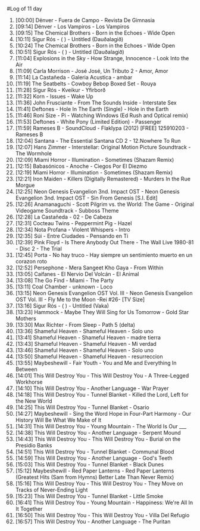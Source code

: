 #Log of 11 day

1. [00:00] Dënver - Fuera de Campo - Revista De Gimnasia
1. [09:14] Dënver - Los Vampiros - Los Vampiros
1. [09:15] The Chemical Brothers - Born in the Echoes - Wide Open
1. [10:11] Sigur Rós - ( ) - Untitled (Dauðalagið)
1. [10:24] The Chemical Brothers - Born in the Echoes - Wide Open
1. [10:51] Sigur Rós - ( ) - Untitled (Dauðalagið)
1. [11:04] Explosions in the Sky - How Strange, Innocence - Look Into the Air
1. [11:09] Carla Morrison - José José, Un Tributo 2 - Amor, Amor
1. [11:14] La Castañeda - Galeria Acustica - ambar
1. [11:19] The Seatbelts - Cowboy Bebop Boxed Set - Rouya
1. [11:28] Sigur Rós - Kveikur - Yfirborð
1. [11:32] Korn - Issues - Wake Up
1. [11:36] John Frusciante - From The Sounds Inside - Interstate Sex
1. [11:41] Deftones - Hole In The Earth (Single) - Hole in the Earth
1. [11:46] Roni Size - Pi - Watching Windows (Ed Rush and Optical remix)
1. [11:53] Deftones - White Pony (Limited Edition) - Passenger
1. [11:59] Rameses B - SoundCloud - Flaklypa (2012) [FREE] 125910203 - Rameses B
1. [12:04] Santana - The Essential Santana CD 2 - 12.Nowhere To Run
1. [12:07] Hans Zimmer - Interstellar: Original Motion Picture Soundtrack - The Wormhole
1. [12:09] Miami Horror - Illumination - Sometimes (Shazam Remix)
1. [12:15] Babasónicos - Anoche - Ciegos Por El Diezmo
1. [12:19] Miami Horror - Illumination - Sometimes (Shazam Remix)
1. [12:21] Iron Maiden - Killers (Digitally Remastered) - Murders In the Rue Morgue
1. [12:25] Neon Genesis Evangelion 3nd. Impact OST - Neon Genesis Evangelion 3nd. Impact OST - Sin From Genesis [S.I. Edit]
1. [12:26] Anamanaguchi - Scott Pilgrim vs. the World: The Game - Original Videogame Soundtrack - Subboss Theme
1. [12:28] La Castañeda - 02 - De Cabeza
1. [12:31] Cocteau Twins - Peppermint Pig - Hazel
1. [12:34] Nota Profana - Violent Whispers - Intro
1. [12:35] Súi - Entre Ciudades - Pensando en Ti
1. [12:39] Pink Floyd - Is There Anybody Out There - The Wall Live 1980-81 - Disc 2 - The Trial
1. [12:45] Porta - No hay truco - Hay siempre un sentimiento muerto en un corazon roto
1. [12:52] Persephone - Mera Sangeet Kho Gaya - From Within
1. [13:05] Caifanes - El Nervio Del Volcán - El Animal
1. [13:08] The Go Find - Miami - The Party
1. [13:11] Coal Chamber - unknown - Loco
1. [13:15] Neon Genesis Evangelion OST Vol. III - Neon Genesis Evangelion OST Vol. III - Fly Me to the Moon -Rei #26- [TV Size]
1. [13:16] Sigur Rós - ( ) - Untitled (Vaka)
1. [13:23] Hammock - Maybe They Will Sing for Us Tomorrow - Gold Star Mothers
1. [13:30] Max Richter - From Sleep - Path 5 (delta)
1. [13:36] Shameful Heaven - Shameful Heaven - Solo uno
1. [13:41] Shameful Heaven - Shameful Heaven - madre tierra
1. [13:43] Shameful Heaven - Shameful Heaven - Mi verdad
1. [13:46] Shameful Heaven - Shameful Heaven - Solo uno
1. [13:50] Shameful Heaven - Shameful Heaven - resurreccion
1. [13:55] Maybeshewill - Fair Youth - You and Me and Everything In Between
1. [14:01] This Will Destroy You - This Will Destroy You - A Three-Legged Workhorse
1. [14:10] This Will Destroy You - Another Language - War Prayer
1. [14:18] This Will Destroy You - Tunnel Blanket - Killed the Lord, Left for the New World
1. [14:25] This Will Destroy You - Tunnel Blanket - Osario
1. [14:27] Maybeshewill - Sing the Word Hope in Four-Part Harmony - Our History Will Be What We Make of It
1. [14:31] This Will Destroy You - Young Mountain - The World Is Our ___
1. [14:38] This Will Destroy You - Another Language - Serpent Mound
1. [14:43] This Will Destroy You - This Will Destroy You - Burial on the Presidio Banks
1. [14:51] This Will Destroy You - Tunnel Blanket - Communal Blood
1. [14:59] This Will Destroy You - Another Language - God's Teeth
1. [15:03] This Will Destroy You - Tunnel Blanket - Black Dunes
1. [15:12] Maybeshewill - Red Paper Lanterns - Red Paper Lanterns (Greatest Hits (Sam from Hymns) Better Late Than Never Remix)
1. [15:16] This Will Destroy You - This Will Destroy You - They Move on Tracks of Never-Ending Light
1. [15:23] This Will Destroy You - Tunnel Blanket - Little Smoke
1. [16:41] This Will Destroy You - Young Mountain - Happiness: We're All In It Together
1. [16:50] This Will Destroy You - This Will Destroy You - Villa Del Refugio
1. [16:57] This Will Destroy You - Another Language - The Puritan

